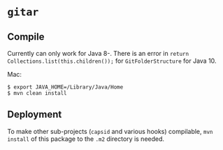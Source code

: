 # `gitar`

## Compile

Currently can only work for Java 8-. There is an error in `return Collections.list(this.children());` for `GitFolderStructure` for Java 10.

Mac:

```
$ export JAVA_HOME=/Library/Java/Home
$ mvn clean install
```

## Deployment

To make other sub-projects (`capsid` and various hooks) compilable, `mvn install` of this package to the `.m2` directory is needed.
